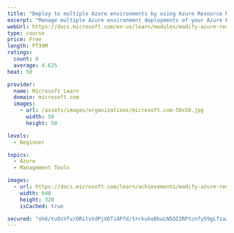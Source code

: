 ```yaml
---
title: "Deploy to multiple Azure environments by using Azure Resource Manager template features - Learn"
excerpt: "Manage multiple Azure environment deployments of your Azure Resource Manager templates using functions, variables, tags and parameter files."
webUrl: https://docs.microsoft.com/en-us/learn/modules/modify-azure-resource-manager-template-reuse/
type: course
price: Free
length: PT39M
ratings:
  count: 8
  average: 4.625
heat: 50

provider:
  name: Microsoft Learn
  domain: microsoft.com
  images:
    - url: /assets/images/organizations/microsoft.com-50x50.jpg
      width: 50
      height: 50

levels:
  - Beginner

topics:
  - Azure
  - Management Tools

images:
  - url: https://docs.microsoft.com/learn/achievements/modify-azure-resource-manager-template-reuse-social.png
    width: 640
    height: 320
    isCached: true

secured: "oh6/tuOsVfv/ORitvtdPjX6Ti4Pfd/S+rkukoBhuLN5OI2RPtcnfyS9gLfzazmW6sExtPG+bgOCUao9irPIf8pEBnIBds1vEDnIc3RqEwtXzZqBDUwrvtuozQdzzJLDcNEG4+RX7nS9+oi7h3n9PlV+24/v5YCOslKYom3AgGUtgNhHYzGG25CGbrI4BXqR/7q9f9/X1CC+cw9Xv3/eEVNmKL8i/09kQm70GXTMvYrydZ8d0gmdKn/SHtb0cS+IOMT6/6fgnhe2vVJh/ztWpe82rOGyBRje4URdRGChhAF+z3RwGp7Zh9bKhM7Y9e3p3GibgtKI2hZtQ/2rZ+fZBQ8g6U1Biavuzl3+9v6MaEBR7dqH7uXz1+L4DLt9dRmZR7qjpcuhMEEfEh2zU8aoJTzSXDZ9upzIJ8GUcNYV2jzM=;ZDztrc+kCaf7TjH424iyXA=="
---
```


